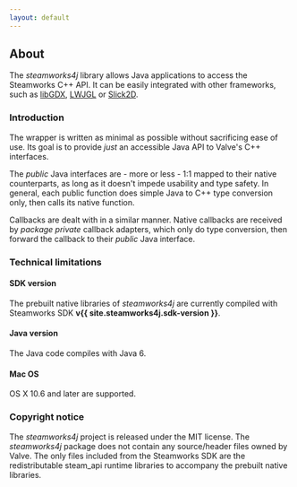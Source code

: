 ```yaml
---
layout: default
---
```


## About

The *steamworks4j* library allows Java applications to access the Steamworks C++ API. It can be easily integrated with other frameworks, such as [libGDX](http://libgdx.badlogicgames.com/), [LWJGL](http://www.lwjgl.org/) or [Slick2D](http://slick.ninjacave.com/).

### Introduction

The wrapper is written as minimal as possible without sacrificing ease of use. Its goal is to provide *just* an accessible Java API to Valve's C++ interfaces.

The *public* Java interfaces are - more or less - 1:1 mapped to their native counterparts, as long as it doesn't impede usability and type safety. In general, each public function does simple Java to C++ type conversion only, then calls its native function.

Callbacks are dealt with in a similar manner. Native callbacks are received by *package private* callback adapters, which only do type conversion, then forward the callback to their *public* Java interface.

### Technical limitations

#### SDK version

The prebuilt native libraries of *steamworks4j* are currently compiled with Steamworks SDK **v{{ site.steamworks4j.sdk-version }}**.

#### Java version

The Java code compiles with Java 6.

#### Mac OS

OS X 10.6 and later are supported.

### Copyright notice

The *steamworks4j* project is released under the MIT license. The *steamworks4j* package does not contain any source/header files owned by Valve. The only files included from the Steamworks SDK are the redistributable steam_api runtime libraries to accompany the prebuilt native libraries.
